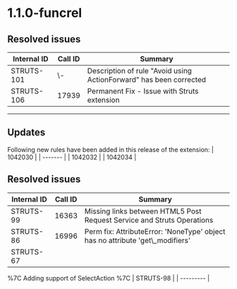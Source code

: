 # 1.1.0-funcrel

## Resolved issues

| Internal ID | Call ID | Summary |
| ----------- | ------- | ------- |
| STRUTS-101 | \\- | Description of rule "Avoid using ActionForward" has been corrected |
| STRUTS-106 | 17939 | Permanent Fix - Issue with Struts extension |

---
## Updates

Following new rules have been added in this release of the extension:
| 1042030 |
| ------- |
| 1042032 |
| 1042034 |

## Resolved issues

| Internal ID | Call ID | Summary |
| ----------- | ------- | ------- |
| STRUTS-99 | 16363 | Missing links between HTML5 Post Request Service and Struts Operations |
| STRUTS-86 | 16996 | Perm fix: AttributeError: 'NoneType' object has no attribute 'get\\_modifiers' |
| STRUTS-67 |

%7C Adding support of SelectAction %7C
| STRUTS-98 |
| --------- |

